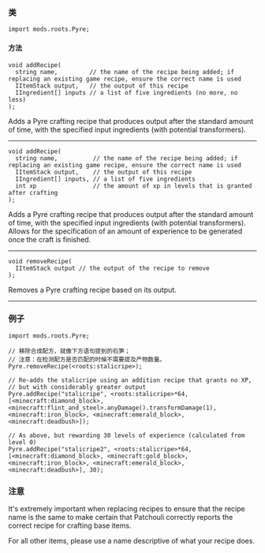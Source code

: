 ### 类

```zenscript
import mods.roots.Pyre;
```

#### 方法

```zenscript
void addRecipe(
  string name,         // the name of the recipe being added; if replacing an existing game recipe, ensure the correct name is used
  IItemStack output,   // the output of this recipe
  IIngredient[] inputs // a list of five ingredients (no more, no less)
);
```

Adds a Pyre crafting recipe that produces output after the standard amount of time, with the specified input ingredients (with potential transformers).

* * *

```zenscript
void addRecipe(
  string name,          // the name of the recipe being added; if replacing an existing game recipe, ensure the correct name is used
  IItemStack output,    // the output of this recipe
  IIngredient[] inputs, // a list of five ingredients
  int xp                // the amount of xp in levels that is granted after crafting
);
```

Adds a Pyre crafting recipe that produces output after the standard amount of time, with the specified input ingredients (with potential transformers). Allows for the specification of an amount of experience to be generated once the craft is finished.

* * *

```zenscript
void removeRecipe(
  IItemStack output // the output of the recipe to remove
);
```

Removes a Pyre crafting recipe based on its output.

* * *

### 例子

```zenscript
import mods.roots.Pyre;

// 移除合成配方，就像下方语句提到的石笋；
// 注意：在检测配方是否匹配的时候不需要提及产物数量。
Pyre.removeRecipe(<roots:stalicripe>);

// Re-adds the stalicripe using an addition recipe that grants no XP,
// but with considerably greater output
Pyre.addRecipe("stalicripe", <roots:stalicripe>*64, [<minecraft:diamond_block>, <minecraft:flint_and_steel>.anyDamage().transformDamage(1), <minecraft:iron_block>, <minecraft:emerald_block>, <minecraft:deadbush>]);

// As above, but rewarding 30 levels of experience (calculated from level 0)
Pyre.addRecipe("stalicripe2", <roots:stalicripe>*64, [<minecraft:diamond_block>, <minecraft:gold_block>, <minecraft:iron_block>, <minecraft:emerald_block>, <minecraft:deadbush>], 30);
```

### 注意

It's extremely important when replacing recipes to ensure that the recipe name is the same to make certain that Patchouli correctly reports the correct recipe for crafting base items.

For all other items, please use a name descriptive of what your recipe does.